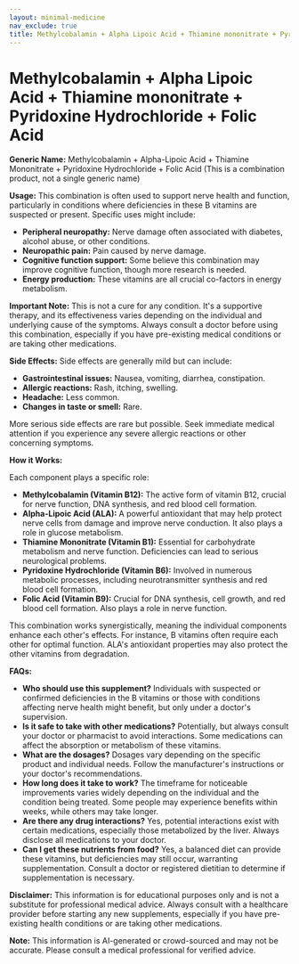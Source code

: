 ```yaml
---
layout: minimal-medicine
nav_exclude: true
title: Methylcobalamin + Alpha Lipoic Acid + Thiamine mononitrate + Pyridoxine Hydrochloride + Folic Acid
---
```


# Methylcobalamin + Alpha Lipoic Acid + Thiamine mononitrate + Pyridoxine Hydrochloride + Folic Acid

**Generic Name:** Methylcobalamin + Alpha-Lipoic Acid + Thiamine Mononitrate + Pyridoxine Hydrochloride + Folic Acid (This is a combination product, not a single generic name)

**Usage:**  This combination is often used to support nerve health and function, particularly in conditions where deficiencies in these B vitamins are suspected or present.  Specific uses might include:

* **Peripheral neuropathy:**  Nerve damage often associated with diabetes, alcohol abuse, or other conditions.
* **Neuropathic pain:** Pain caused by nerve damage.
* **Cognitive function support:** Some believe this combination may improve cognitive function, though more research is needed.
* **Energy production:**  These vitamins are all crucial co-factors in energy metabolism.

**Important Note:** This is not a cure for any condition. It's a supportive therapy, and its effectiveness varies depending on the individual and underlying cause of the symptoms.  Always consult a doctor before using this combination, especially if you have pre-existing medical conditions or are taking other medications.


**Side Effects:**  Side effects are generally mild but can include:

* **Gastrointestinal issues:** Nausea, vomiting, diarrhea, constipation.
* **Allergic reactions:** Rash, itching, swelling.
* **Headache:**  Less common.
* **Changes in taste or smell:** Rare.

More serious side effects are rare but possible.  Seek immediate medical attention if you experience any severe allergic reactions or other concerning symptoms.


**How it Works:**

Each component plays a specific role:

* **Methylcobalamin (Vitamin B12):**  The active form of vitamin B12, crucial for nerve function, DNA synthesis, and red blood cell formation.
* **Alpha-Lipoic Acid (ALA):** A powerful antioxidant that may help protect nerve cells from damage and improve nerve conduction.  It also plays a role in glucose metabolism.
* **Thiamine Mononitrate (Vitamin B1):** Essential for carbohydrate metabolism and nerve function. Deficiencies can lead to serious neurological problems.
* **Pyridoxine Hydrochloride (Vitamin B6):** Involved in numerous metabolic processes, including neurotransmitter synthesis and red blood cell formation.
* **Folic Acid (Vitamin B9):** Crucial for DNA synthesis, cell growth, and red blood cell formation.  Also plays a role in nerve function.

This combination works synergistically, meaning the individual components enhance each other's effects.  For instance, B vitamins often require each other for optimal function. ALA's antioxidant properties may also protect the other vitamins from degradation.


**FAQs:**

* **Who should use this supplement?**  Individuals with suspected or confirmed deficiencies in the B vitamins or those with conditions affecting nerve health might benefit, but only under a doctor's supervision.
* **Is it safe to take with other medications?**  Potentially, but always consult your doctor or pharmacist to avoid interactions.  Some medications can affect the absorption or metabolism of these vitamins.
* **What are the dosages?** Dosages vary depending on the specific product and individual needs.  Follow the manufacturer's instructions or your doctor's recommendations.
* **How long does it take to work?**  The timeframe for noticeable improvements varies widely depending on the individual and the condition being treated.  Some people may experience benefits within weeks, while others may take longer.
* **Are there any drug interactions?** Yes, potential interactions exist with certain medications, especially those metabolized by the liver.  Always disclose all medications to your doctor.
* **Can I get these nutrients from food?** Yes, a balanced diet can provide these vitamins, but deficiencies may still occur, warranting supplementation.  Consult a doctor or registered dietitian to determine if supplementation is necessary.


**Disclaimer:** This information is for educational purposes only and is not a substitute for professional medical advice. Always consult with a healthcare provider before starting any new supplements, especially if you have pre-existing health conditions or are taking other medications.


**Note:** This information is AI-generated or crowd-sourced and may not be accurate. Please consult a medical professional for verified advice.